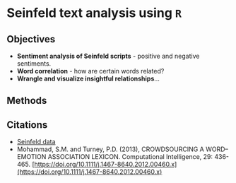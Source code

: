 # Seinfeld text analysis using `R`

## Objectives
- **Sentiment analysis of Seinfeld scripts** - positive and negative sentiments.
- **Word correlation** - how are certain words related?
- **Wrangle and visualize insightful relationships**...

## Methods
<!--- maybe break down by step and give brief summary, such as data wrangling with tidytext to seperate words grouped by "x" to investigate "y" --->

## Citations
- [Seinfeld data](https://www.kaggle.com/datasets/thec03u5/seinfeld-chronicles)
- Mohammad, S.M. and Turney, P.D. (2013), CROWDSOURCING A WORD–EMOTION ASSOCIATION LEXICON. Computational Intelligence, 29: 436-465. [https://doi.org/10.1111/j.1467-8640.2012.00460.x](https://doi.org/10.1111/j.1467-8640.2012.00460.x)
